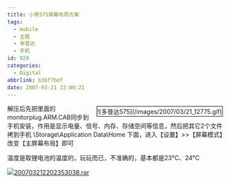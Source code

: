 ```yaml
---
title: 小黑575屏幕布局方案
tags:
  - mobile
  - 主题
  - 多普达
  - 手机
id: 929
categories:
  - Digital
abbrlink: b3bf7bdf
date: 2007-03-21 22:00:21
---
```


<div style="border-right: rgb(0,0,0) 1px solid; padding-right: 1px; border-top: rgb(0,0,0) 1px solid; padding-left: 1px; float: right; padding-bottom: 1px; margin: 5px; border-left: rgb(0,0,0) 1px solid; padding-top: 1px; border-bottom: rgb(0,0,0) 1px solid">![多普达575](/images/2007/03/21_12775.gif)</div>

解压后先把里面的monitorplug.ARM.CAB同步到手机安装，作用是显示电量、信号、内存、存储空间等信息，然后把其它2个文件拷到手机 \Storage\Application Data\Home 下面，进入【设置】&gt;&gt;【屏幕模式】改变【主屏幕布局】即可

温度是取锂电池的温度的，玩玩而已，不准确的，基本都是23℃、24℃

![](/images/2006/04/28_12759_12759.gif)[200703212202353038.rar](/blog/upload/2007/3/200703212202353038.rar)